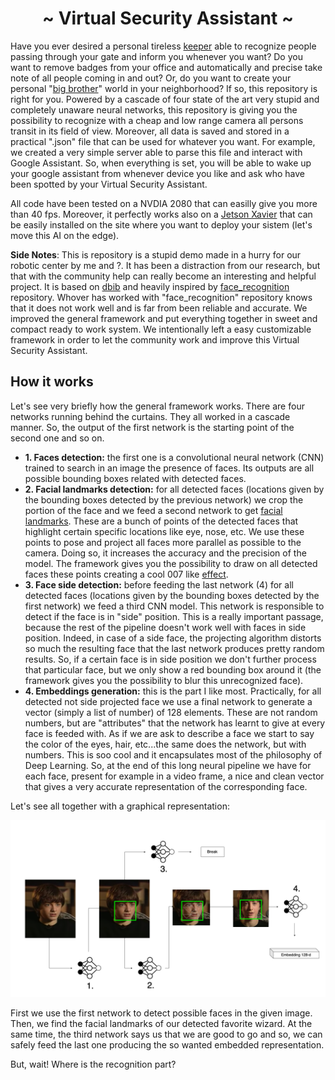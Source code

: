 <h1 align="center"> ~ Virtual Security Assistant ~ </h1>

Have you ever desired a personal tireless [keeper](https://media.urbanpost.it/wp-content/uploads/2019/03/ScreenShot2016-01-19at4.18.36PM.jpg) able to recognize people passing through your gate and inform you whenever you want? Do you want to remove badges from your office and automatically and precise take note of all people coming in and out? Or, do you want to create your personal "[big brother](https://qph.fs.quoracdn.net/main-qimg-d30d05225145292c4e9186a4c8fac778)" world in your neighborhood?
If so, this repository is right for you. Powered by a cascade of four state of the art very stupid and completely unaware neural networks, this repository is giving you the possibility to recognize with a cheap and low range camera all persons transit in its field of view. Moreover, all data is saved and stored in a practical ".json" file that can be used for whatever you want. For example, we created a very simple server able to parse this file and interact with Google Assistant. So, when everything is set, you will be able to wake up your google assistant from whenever device you like and ask who have been spotted by your Virtual Security Assistant. 

All code have been tested on a NVDIA 2080 that can easilly give you more than 40 fps. Moreover, it perfectly works also on a [Jetson Xavier](https://www.nvidia.com/it-it/autonomous-machines/embedded-systems/jetson-agx-xavier/) that can be easily installed on the site where you want to deploy your sistem (let's move this AI on the edge).

**Side Notes**:
This is repository is a stupid demo made in a hurry for our robotic center by me and ?. It has been a distraction from our research, but that with the community help can really become an interesting and helpful project. It is based on [dbib](http://dlib.net/) and heavily inspired by [face_recognition](https://github.com/ageitgey/face_recognition) repository. Whover has worked with "face_recognition" repository knows that it does not work well and is far from been reliable and accurate. We improved the general framework and put everything together in sweet and compact ready to work system. We intentionally left a easy customizable framework in order to let the community work and improve this Virtual Security Assistant.

## How it works

Let's see very briefly how the general framework works. There are four networks running behind the curtains. They all worked in a cascade manner. So, the output of the first network is the starting point of the second one and so on. 

- **1. Faces detection:** the first one is a convolutional neural network (CNN) trained to search in an image the presence of faces. Its outputs are all possible bounding boxes related with detected faces. 
- **2. Facial landmarks detection:** for all detected faces (locations given by the bounding boxes detected by the previous network) we crop the portion of the face and we feed a second network to get [facial landmarks](https://miro.medium.com/max/828/1*AbEg31EgkbXSQehuNJBlWg.png). These are a bunch of points of the detected faces that highlight certain specific locations like eye, nose, etc. We use these points to pose and project all faces more parallel as possible to the camera. Doing so, it increases the accuracy and the precision of the model. The framework gives you the possibility to draw on all detected faces these points creating a cool 007 like [effect](https://article.images.consumerreports.org/f_auto/prod/content/dam/CRO%20Images%202019/Electronics/05May/CR-Electronics-InlineHero-Facebook-Clarifies-Facial-Recognition-05-19-v2).
- **3. Face side detection:** before feeding the last network (4) for all detected faces (locations given by the bounding boxes detected by the first network) we feed a third CNN model. This network is responsible to detect if the face is in "side" position. This is a really important passage, because the rest of the pipeline doesn't work well with faces in side position. Indeed, in case of a side face, the projecting algorithm distorts so much the resulting face that the last network produces pretty random results. So, if a certain face is in side position we don't further process that particular face, but we only show a red bounding box around it (the framework gives you the possibility to blur this unrecognized face).
- **4. Embeddings generation:** this is the part I like most. Practically, for all detected not side projected face we use a final network to generate a vector (simply a list of number) of 128 elements. These are not random numbers, but are "attributes" that the network has learnt to give at every face is feeded with. As if we are ask to describe a face we start to say the color of the eyes, hair, etc...the same does the network, but with numbers. This is soo cool and it encapsulates most of the philosophy of Deep Learning. So, at the end of this long neural pipeline we have for each face, present for example in a video frame, a nice and clean vector that gives a very accurate representation of the corresponding face.

Let's see all together with a graphical representation:

![Flow_chart of the recognition proces](images/flow_chart.png)

First we use the first network to detect possible faces in the given image. Then, we find the facial landmarks of our detected favorite wizard. At the same time, the third network says us that we are good to go and so, we can safely feed the last one producing the so wanted embedded representation.

But, wait! Where is the recognition part?
